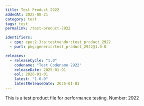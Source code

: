 ```yaml
---
title: Test Product 2922
addedAt: 2025-08-21
category: test
tags: test
permalink: /test-product-2922

identifiers:
  - cpe: cpe:2.3:a:testvendor:test_product_2922
  - purl: pkg:generic/test_product_2922@1.0.0

releases:
  - releaseCycle: "1.0"
    codename: "Test Codename 2922"
    releaseDate: 2025-01-01
    eol: 2026-01-01
    latest: "1.0.0"
    latestReleaseDate: 2025-01-01
---
```


This is a test product file for performance testing. Number: 2922
